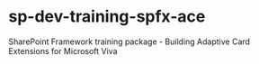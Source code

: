 # sp-dev-training-spfx-ace
SharePoint Framework training package - Building Adaptive Card Extensions for Microsoft Viva
